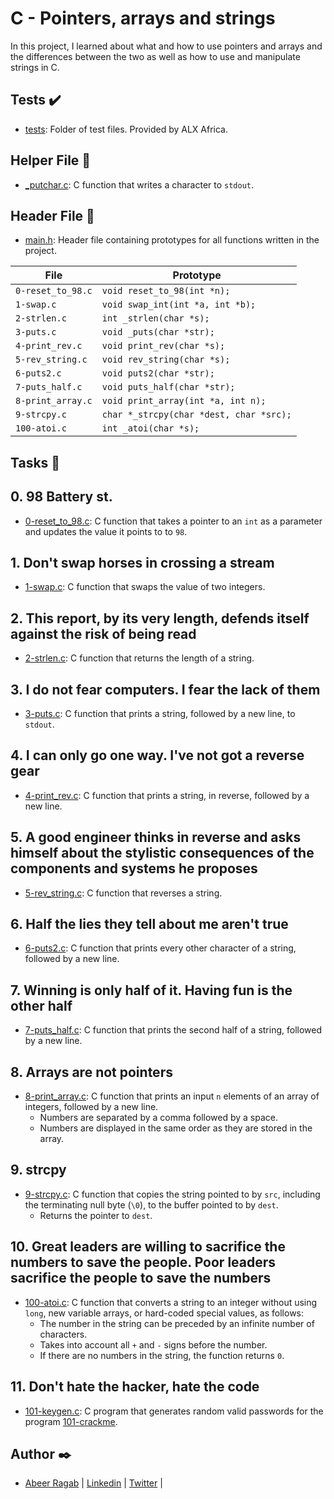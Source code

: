 # C - Pointers, arrays and strings

In this project, I learned about what and how to use pointers and arrays and
the differences between the two as well as how to use and manipulate strings in C.

## Tests :heavy_check_mark:

* [tests](./tests): Folder of test files. Provided by ALX Africa.

## Helper File :raised_hands:

* [_putchar.c](./_putchar.c): C function that writes a character to `stdout`.

## Header File :file_folder:

* [main.h](main.h): Header file containing prototypes for all functions written in the project.

| File              | Prototype                               |
| ----------------- | --------------------------------------- |
| `0-reset_to_98.c` | `void reset_to_98(int *n);`             |
| `1-swap.c`        | `void swap_int(int *a, int *b);`        |
| `2-strlen.c`      | `int _strlen(char *s);`                 |
| `3-puts.c`        | `void _puts(char *str);`                |
| `4-print_rev.c`   | `void print_rev(char *s);`              |
| `5-rev_string.c`  | `void rev_string(char *s);`             |
| `6-puts2.c`       | `void puts2(char *str);`                |
| `7-puts_half.c`   | `void puts_half(char *str);`            |
| `8-print_array.c` | `void print_array(int *a, int n);`      |
| `9-strcpy.c`      | `char *_strcpy(char *dest, char *src);` |
| `100-atoi.c`      | `int _atoi(char *s);`                   |

## Tasks :page_with_curl:

## 0. 98 Battery st.
  * [0-reset_to_98.c](./0-reset_to_98.c): C function that takes a pointer to an
  `int` as a parameter and updates the value it points to to `98`.

## 1. Don't swap horses in crossing a stream
  * [1-swap.c](./1-swap.c): C function that swaps the value of two integers.

## 2. This report, by its very length, defends itself against the risk of being read
  * [2-strlen.c](./2-strlen.c): C function that returns the length of a string.

## 3. I do not fear computers. I fear the lack of them
  * [3-puts.c](./3-puts.c): C function that prints a string, followed by a new line,
  to `stdout`.

## 4. I can only go one way. I've not got a reverse gear
  * [4-print_rev.c](./4-print_rev.c): C function that prints a string, in reverse,
  followed by a new line.

## 5. A good engineer thinks in reverse and asks himself about the stylistic consequences of the components and systems he proposes
  * [5-rev_string.c](./5-rev_string.c): C function that reverses a string.

## 6. Half the lies they tell about me aren't true
  * [6-puts2.c](./6-puts2.c): C function that prints every other character of a string,
  followed by a new line.

## 7. Winning is only half of it. Having fun is the other half
  * [7-puts_half.c](./7-puts_half.c): C function that prints the second half of a string,
  followed by a new line.

## 8. Arrays are not pointers
  * [8-print_array.c](./8-print_array.c): C function that prints an input `n` elements
  of an array of integers, followed by a new line.
    * Numbers are separated by a comma followed by a space.
    * Numbers are displayed in the same order as they are stored in the array.

## 9. strcpy
  * [9-strcpy.c](./9-strcpy.c): C function that copies the string pointed to by
  `src`, including the terminating null byte (`\0`), to the buffer pointed to by `dest`.
    * Returns the pointer to `dest`.

## 10. Great leaders are willing to sacrifice the numbers to save the people. Poor leaders sacrifice the people to save the numbers
  * [100-atoi.c](./100-atoi.c): C function that converts a string to an integer
  without using `long`, new variable arrays, or hard-coded special values, as follows:
    * The number in the string can be preceded by an infinite number of characters.
    * Takes into account all `+` and `-` signs before the number.
    * If there are no numbers in the string, the function returns `0`.

## 11. Don't hate the hacker, hate the code
  * [101-keygen.c](./101-keygen.c): C program that generates random valid passwords
  for the program [101-crackme](https://github.com/alx-tools/0x04.c).
  
## Author :black_nib:

- [Abeer Ragab](https://github.com/Abeer-M-Ali) | [Linkedin](https://www.linkedin.com/in/abeer-ragab-b25872260/) | [Twitter](https://twitter.com/abeerragab5211) | 

